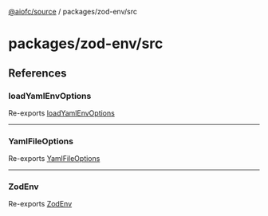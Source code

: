 [@aiofc/source](../../../index.md) / packages/zod-env/src

# packages/zod-env/src

## References

### loadYamlEnvOptions

Re-exports [loadYamlEnvOptions](lib/z-yaml-loader/index.md#loadyamlenvoptions)

***

### YamlFileOptions

Re-exports [YamlFileOptions](lib/z-yaml-loader/interfaces/YamlFileOptions.md)

***

### ZodEnv

Re-exports [ZodEnv](lib/zod-env/classes/ZodEnv.md)
